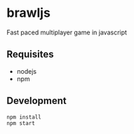 # brawljs

Fast paced multiplayer game in javascript

## Requisites

- nodejs
- npm

## Development

```sh
npm install
npm start
```
